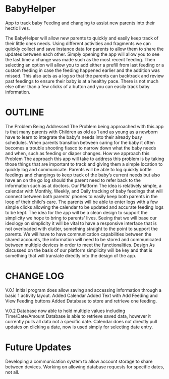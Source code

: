 # BabyHelper
App to track baby Feeding and changing to assist new parents into their hectic lives.

The BabyHelper will allow new parents to quickly and easily keep track of their little ones needs. Using different activities and fragments we can quickly collect and save instance data for parents to allow them to share the updates between each other.
Simply opening the app will allow you to see the last time a change was made such as the most recent feeding.
Then selecting an option will allow you to add either a prefill from last feeding or a custom feeding in case the feeding happened earlier and the addition was missed.
This also acts as a log so that the parents can backtrack and review past feedings to ensure their baby is at a healthy pace.
There is not much else other than a few clicks of a button and you can easily track baby information.

# OUTLINE
The Problem Being Addressed
The Problem being approached with this app is that many parents with Children as old as 1 and as young as a newborn have to learn to integrate the baby's needs into their already busy schedules. When parents transition between caring for the baby it often becomes a trouble shooting fiasco to narrow down what the baby needs and when, such as feeding or diaper changes.
How we approach this Problem
The approach this app will take to address this problem is by taking those things that are important to track and giving them a simple location to quickly log and communicate. Parents will be able to log quickly bottle feedings and changings to keep track of the baby’s current needs but also have an on the go log should the parent need to refer back to the information such as at doctors.
Our Platform
The idea is relatively simple, a calendar with Monthly, Weekly, and Daily tracking of baby feedings that will connect between both parents' phones to easily keep both parents in the loop of their child's care. The parents will be able to enter logs with a few simple clicks allowing the calendar to be updated and accurate feeding logs to be kept. The idea for the app will be a clean design to support the simplicity we hope to bring to parents' lives.
Seeing that we will base our ideology on simplicity it will be vital to have a responsive interface that is not overloaded with clutter, something straight to the point to support the parents.
We will have to have communication capabilities between the shared accounts, the information will need to be stored and communicated between multiple devices in order to meet the functionalities.
Design
As discussed on the basis of our platform simplicity will be key and that is something that will translate directly into the design of the app.

# CHANGE LOG
V.0.1
Initial program does allow saving and accessing information through a basic 1 activity layout.
Added Calendar
Added Text with Add Feeding and View Feeding buttons
Added Database to store and retrieve one feeding.

V.0.2
Database now able to hold multiple values including Time/Date/Amount
Database is able to retrieve saved data, however it currently pulls all data not a specific date.
Calendar does not directly pull updates on clicking a date, now is used simply for selecting date entry.

# Future Updates
Developing a communication system to allow account storage to share between devices.
Working on allowing database requests for specific dates, not all.

